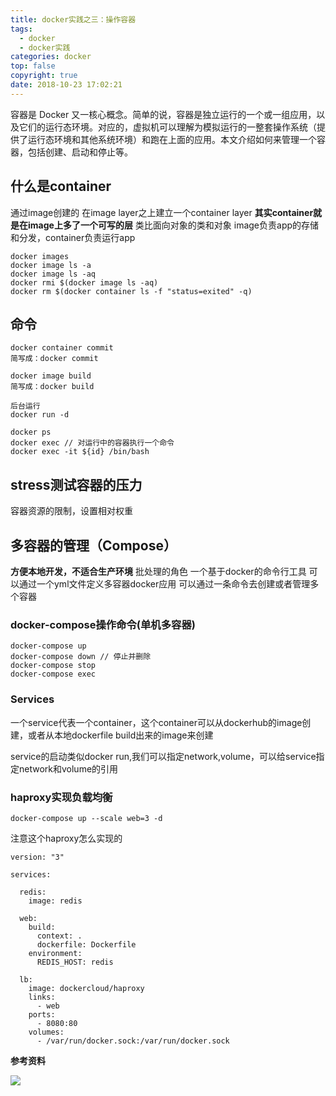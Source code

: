 ```yaml
---
title: docker实践之三：操作容器
tags:
  - docker
  - docker实践
categories: docker
top: false
copyright: true
date: 2018-10-23 17:02:21
---
```

容器是 Docker 又一核心概念。简单的说，容器是独立运行的一个或一组应用，以及它们的运行态环境。对应的，虚拟机可以理解为模拟运行的一整套操作系统（提供了运行态环境和其他系统环境）和跑在上面的应用。本文介绍如何来管理一个容器，包括创建、启动和停止等。
<!--more-->
## 什么是container
通过image创建的
在image layer之上建立一个container layer
**其实container就是在image上多了一个可写的层**
类比面向对象的类和对象
image负责app的存储和分发，container负责运行app
```docker
docker images
docker image ls -a
docker image ls -aq
docker rmi $(docker image ls -aq)
docker rm $(docker container ls -f "status=exited" -q)
```

## 命令
```
docker container commit 
简写成：docker commit
```
```
docker image build
简写成：docker build
```
```docker
后台运行
docker run -d 
```

```
docker ps
docker exec // 对运行中的容器执行一个命令
docker exec -it ${id} /bin/bash
```

## stress测试容器的压力
容器资源的限制，设置相对权重

## 多容器的管理（Compose）
**方便本地开发，不适合生产环境**
批处理的角色
一个基于docker的命令行工具
可以通过一个yml文件定义多容器docker应用
可以通过一条命令去创建或者管理多个容器

### docker-compose操作命令(单机多容器)
```
docker-compose up
docker-compose down // 停止并删除
docker-compose stop
docker-compose exec
```
### Services
一个service代表一个container，这个container可以从dockerhub的image创建，或者从本地dockerfile build出来的image来创建

service的启动类似docker run,我们可以指定network,volume，可以给service指定network和volume的引用

### haproxy实现负载均衡
```
docker-compose up --scale web=3 -d
```
注意这个haproxy怎么实现的
```
version: "3"

services:

  redis:
    image: redis

  web:
    build:
      context: .
      dockerfile: Dockerfile
    environment:
      REDIS_HOST: redis

  lb:
    image: dockercloud/haproxy
    links:
      - web
    ports:
      - 8080:80
    volumes:
      - /var/run/docker.sock:/var/run/docker.sock 

```



**参考资料**
[]()

![](http://static.zhyjor.com/wexin.png)
